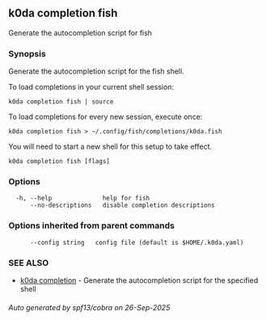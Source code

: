 ## k0da completion fish

Generate the autocompletion script for fish

### Synopsis

Generate the autocompletion script for the fish shell.

To load completions in your current shell session:

	k0da completion fish | source

To load completions for every new session, execute once:

	k0da completion fish > ~/.config/fish/completions/k0da.fish

You will need to start a new shell for this setup to take effect.


```
k0da completion fish [flags]
```

### Options

```
  -h, --help              help for fish
      --no-descriptions   disable completion descriptions
```

### Options inherited from parent commands

```
      --config string   config file (default is $HOME/.k0da.yaml)
```

### SEE ALSO

* [k0da completion](k0da_completion.md)	 - Generate the autocompletion script for the specified shell

###### Auto generated by spf13/cobra on 26-Sep-2025
